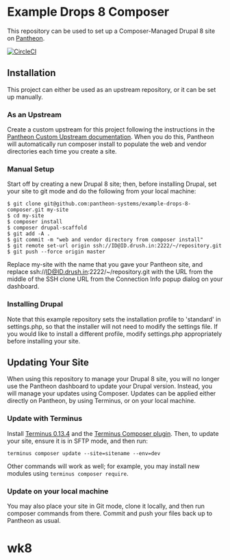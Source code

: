 # Example Drops 8 Composer

This repository can be used to set up a Composer-Managed Drupal 8 site on [Pantheon](https://pantheon.io).

[![CircleCI](https://circleci.com/gh/pantheon-systems/example-drops-8-composer.svg?style=svg)](https://circleci.com/gh/pantheon-systems/example-drops-8-composer)

## Installation

This project can either be used as an upstream repository, or it can be set up manually.

### As an Upstream

Create a custom upstream for this project following the instructions in the [Pantheon Custom Upstream documentation](https://pantheon.io/docs/custom-upstream/). When you do this, Pantheon will automatically run composer install to populate the web and vendor directories each time you create a site.

### Manual Setup

Start off by creating a new Drupal 8 site; then, before installing Drupal, set your site to git mode and do the following from your local machine:
```
$ git clone git@github.com:pantheon-systems/example-drops-8-composer.git my-site
$ cd my-site
$ composer install
$ composer drupal-scaffold
$ git add -A .
$ git commit -m "web and vendor directory from composer install"
$ git remote set-url origin ssh://ID@ID.drush.in:2222/~/repository.git
$ git push --force origin master
```
Replace my-site with the name that you gave your Pantheon site, and replace ssh://ID@ID.drush.in:2222/~/repository.git with the URL from the middle of the SSH clone URL from the Connection Info popup dialog on your dashboard.

### Installing Drupal

Note that this example repository sets the installation profile to 'standard' in settings.php, so that the installer will not need to modify the settings file. If you would like to install a different profile, modify settings.php appropriately before installing your site.

## Updating Your Site

When using this repository to manage your Drupal 8 site, you will no longer use the Pantheon dashboard to update your Drupal version. Instead, you will manage your updates using Composer. Updates can be applied either directly on Pantheon, by using Terminus, or on your local machine.

### Update with Terminus

Install [Terminus 0.13.4](https://github.com/pantheon-systems/terminus/releases/tag/0.13.4) and the [Terminus Composer plugin](https://github.com/rvtraveller/terminus-composer).  Then, to update your site, ensure it is in SFTP mode, and then run:
```
terminus composer update --site=sitename --env=dev
```
Other commands will work as well; for example, you may install new modules using `terminus composer require`.

### Update on your local machine

You may also place your site in Git mode, clone it locally, and then run composer commands from there.  Commit and push your files back up to Pantheon as usual.
# wk8
